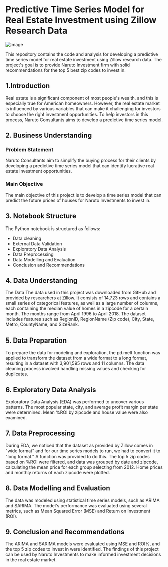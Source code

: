 # Predictive Time Series Model for Real Estate Investment using Zillow Research Data
![image](https://github.com/nkevin90/Time-Series-on-the-Housing-Data-Zillow-Research/blob/main/cover.png)

This repository contains the code and analysis for developing a predictive time series model for real estate investment using Zillow research data. The project's goal is to provide Naruto Investment firm with solid recommendations for the top 5 best zip codes to invest in.

## 1.Introduction
Real estate is a significant component of most people's wealth, and this is especially true for American homeowners. However, the real estate market is influenced by various variables that can make it challenging for investors to choose the right investment opportunities. To help investors in this process, Naruto Consultants aims to develop a predictive time series model.

## 2. Business Understanding
### Problem Statement
Naruto Consultants aim to simplify the buying process for their clients by developing a predictive time series model that can identify lucrative real estate investment opportunities.

### Main Objective
The main objective of this project is to develop a time series model that can predict the future prices of houses for Naruto Investments to invest in.

## 3. Notebook Structure
The Python notebook is structured as follows:
- Data cleaning
- External Data Validation
- Exploratory Data Analysis
- Data Preprocessing
- Data Modelling and Evaluation
- Conclusion and Recommendations

## 4. Data Understanding
The Data
The data used in this project was downloaded from GitHub and provided by researchers at Zillow. It consists of 14,723 rows and contains a small series of categorical features, as well as a large number of columns, each containing the median value of homes in a zipcode for a certain month. The months range from April 1996 to April 2018. The dataset includes features such as RegionID, RegionName (Zip code), City, State, Metro, CountyName, and SizeRank.

## 5. Data Preparation
To prepare the data for modeling and exploration, the pd.melt function was applied to transform the dataset from a wide format to a long format, resulting in a dataset with 3,901,595 rows and 11 columns. The data cleaning process involved handling missing values and checking for duplicates.

## 6. Exploratory Data Analysis
Exploratory Data Analysis (EDA) was performed to uncover various patterns. The most popular state, city, and average profit margin per state were determined. Mean %ROI by zipcode and house value were also examined.

## 7. Data Preprocessing
During EDA, we noticed that the dataset as provided by Zillow comes in "wide format" and for our time series models to run, we had to convert it to "long format." A function was provided to do this. The top 5 zip codes based on %ROI were filtered, and data was grouped by date and zipcode, calculating the mean price for each group selecting from 2012. Home prices and monthly returns of each zipcode were plotted.

## 8. Data Modelling and Evaluation
The data was modeled using statistical time series models, such as ARIMA and SARIMA. The model's performance was evaluated using several metrics, such as Mean Squared Error (MSE) and Return on Investment (ROI).

## 9. Conclusion and Recommendations
The ARIMA and SARIMA models were evaluated using MSE and ROI%, and the top 5 zip codes to invest in were identified. The findings of this project can be used by Naruto Investments to make informed investment decisions in the real estate market.
